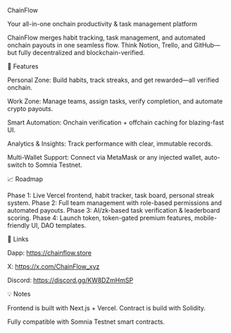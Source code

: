 ChainFlow

Your all-in-one onchain productivity & task management platform

ChainFlow merges habit tracking, task management, and automated onchain payouts in one seamless flow. Think Notion, Trello, and GitHub—but fully decentralized and blockchain-verified.

🚀 Features

Personal Zone: Build habits, track streaks, and get rewarded—all verified onchain.

Work Zone: Manage teams, assign tasks, verify completion, and automate crypto payouts.

Smart Automation: Onchain verification + offchain caching for blazing-fast UI.

Analytics & Insights: Track performance with clear, immutable records.

Multi-Wallet Support: Connect via MetaMask or any injected wallet, auto-switch to Somnia Testnet.

📈 Roadmap

Phase 1: Live Vercel frontend, habit tracker, task board, personal streak system.
Phase 2: Full team management with role-based permissions and automated payouts.
Phase 3: AI/zk-based task verification & leaderboard scoring.
Phase 4: Launch token, token-gated premium features, mobile-friendly UI, DAO templates.

🔗 Links

Dapp: https://chainflow.store

X: https://x.com/ChainFlow_xyz

Discord: https://discord.gg/KW8DZmHmSP

💡 Notes

Frontend is built with Next.js + Vercel.
Contract is build with Solidity.

Fully compatible with Somnia Testnet smart contracts.
